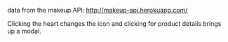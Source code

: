 data from the makeup API: http://makeup-api.herokuapp.com/

Clicking the heart changes the icon and clicking for product details brings up a modal.
